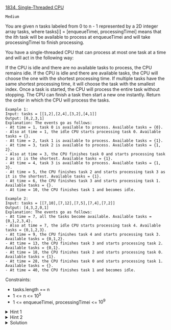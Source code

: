 [1834. Single-Threaded CPU](https://leetcode.com/problems/single-threaded-cpu/description/)

`Medium`

You are given n​​​​​​ tasks labeled from 0 to n - 1 represented by a 2D integer array tasks, where tasks[i] = [enqueueTimei, processingTimei] means that the i​​​​​​th​​​​ task will be available to process at enqueueTimei and will take processingTimei to finish processing.

You have a single-threaded CPU that can process at most one task at a time and will act in the following way:

If the CPU is idle and there are no available tasks to process, the CPU remains idle.
If the CPU is idle and there are available tasks, the CPU will choose the one with the shortest processing time. If multiple tasks have the same shortest processing time, it will choose the task with the smallest index.
Once a task is started, the CPU will process the entire task without stopping.
The CPU can finish a task then start a new one instantly.
Return the order in which the CPU will process the tasks.

```
Example 1:
Input: tasks = [[1,2],[2,4],[3,2],[4,1]]
Output: [0,2,3,1]
Explanation: The events go as follows: 
- At time = 1, task 0 is available to process. Available tasks = {0}.
- Also at time = 1, the idle CPU starts processing task 0. Available tasks = {}.
- At time = 2, task 1 is available to process. Available tasks = {1}.
- At time = 3, task 2 is available to process. Available tasks = {1, 2}.
- Also at time = 3, the CPU finishes task 0 and starts processing task 2 as it is the shortest. Available tasks = {1}.
- At time = 4, task 3 is available to process. Available tasks = {1, 3}.
- At time = 5, the CPU finishes task 2 and starts processing task 3 as it is the shortest. Available tasks = {1}.
- At time = 6, the CPU finishes task 3 and starts processing task 1. Available tasks = {}.
- At time = 10, the CPU finishes task 1 and becomes idle.

Example 2:
Input: tasks = [[7,10],[7,12],[7,5],[7,4],[7,2]]
Output: [4,3,2,0,1]
Explanation: The events go as follows:
- At time = 7, all the tasks become available. Available tasks = {0,1,2,3,4}.
- Also at time = 7, the idle CPU starts processing task 4. Available tasks = {0,1,2,3}.
- At time = 9, the CPU finishes task 4 and starts processing task 3. Available tasks = {0,1,2}.
- At time = 13, the CPU finishes task 3 and starts processing task 2. Available tasks = {0,1}.
- At time = 18, the CPU finishes task 2 and starts processing task 0. Available tasks = {1}.
- At time = 28, the CPU finishes task 0 and starts processing task 1. Available tasks = {}.
- At time = 40, the CPU finishes task 1 and becomes idle.
```

Constraints:

- tasks.length == n
- 1 <= n <= $10^5$
- 1 <= enqueueTimei, processingTimei <= $10^9$

<details>
<summary>Hint 1</summary>

To simulate the problem we first need to note that if at any point in time there are no enqueued tasks we need to wait to the smallest enqueue time of a non-processed element

</details>

<details>
<summary>Hint 2</summary>

We need a data structure like a min-heap to support choosing the task with the smallest processing time from all the enqueued tasks

</details>

<details>
<summary>Solution</summary>

基本思路
同時控制三個變量（開始時間、處理時間、索引）的有序性，並考慮這三個變量優先級：

首先應該考慮開始時間，因為只要到了開始時間，任務才進入可執行狀態；

其次應該考慮任務的處理時間，在所有可以執行的任務中優先選擇處理時間最短的；

如果存在處理時間相同的任務，那麽優先選擇索引最小的。

所以這道題的思路是：

先根據任務「開始時間」排序，維護一個時間線變量 now 來判斷哪些任務到了可執行狀態，然後借助一個優先級隊列 pq 對「處理時間」和「索引」進行動態排序。

利用優先級隊列動態排序是有必要的，因為每完成一個任務，時間線 now 就要更新，進而產生新的可執行任務。

```java
class Solution {
    public int[] getOrder(int[][] tasks) {
        int n = tasks.length;
        // 把原始索引也添加上，方便后面排序用
        ArrayList<int[]> triples = new ArrayList<>();
        for (int i = 0; i < tasks.length; i++) {
            triples.add(new int[]{tasks[i][0], tasks[i][1], i});
        }
        // 数组先按照任务的开始时间排序
        triples.sort((a, b) -> {
            return a[0] - b[0];
        });

        // 按照任务的处理时间排序，如果处理时间相同，按照原始索引排序
        PriorityQueue<int[]> pq = new PriorityQueue<>((a, b) -> {
            if (a[1] != b[1]) {
                // 比较处理时间
                return a[1] - b[1];
            }
            // 比较原始索引
            return a[2] - b[2];
        });

        ArrayList<Integer> res = new ArrayList<>();
        // 记录完成任务的时间线
        int now = 0;
        int i = 0;
        while (res.size() < n) {
            if (!pq.isEmpty()) {
                // 完成队列中的一个任务
                int[] triple = pq.poll();
                res.add(triple[2]);
                // 每完成一个任务，就要推进时间线
                now += triple[1];
            } else if (i < n && triples.get(i)[0] > now) {
                // 队列为空可能因为还没到开始时间，
                // 直接把时间线推进到最近任务的开始时间
                now = triples.get(i)[0];
            }

            // 由于时间线的推进，会产生可以开始执行的任务
            for (; i < n && triples.get(i)[0] <= now; i++) {
                pq.offer(triples.get(i));
            }
        }

        // Java 语言特性，将 List 转化成 int[] 格式
        int[] arr = new int[n];
        for (int j = 0; j < n; j++) {
            arr[j] = res.get(j);
        }
        return arr;
    }
}
```
</details>